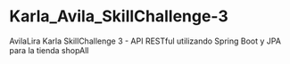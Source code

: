 # Karla_Avila_SkillChallenge-3
AvilaLira Karla SkillChallenge 3 - API RESTful utilizando Spring Boot y JPA para la tienda shopAll
